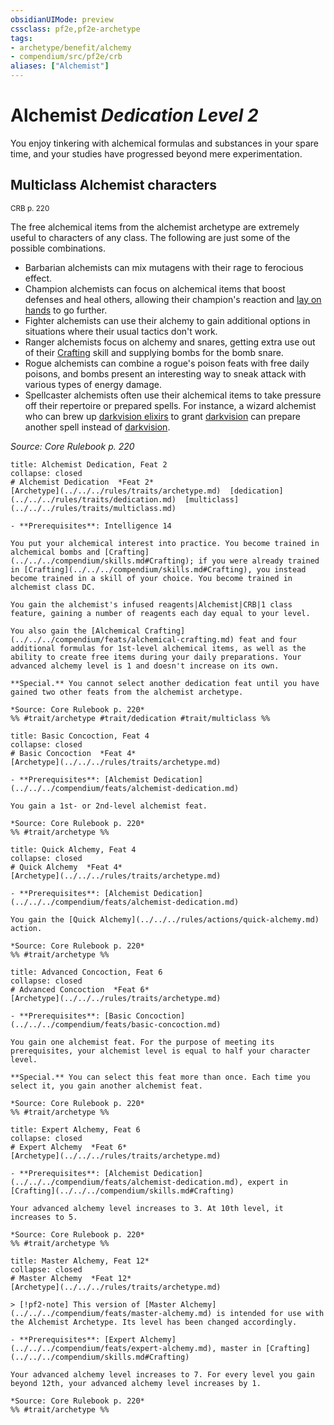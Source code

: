 ```yaml
---
obsidianUIMode: preview
cssclass: pf2e,pf2e-archetype
tags:
- archetype/benefit/alchemy
- compendium/src/pf2e/crb
aliases: ["Alchemist"]
---
```

# Alchemist *Dedication Level 2*  

You enjoy tinkering with alchemical formulas and substances in your spare time, and your studies have progressed beyond mere experimentation.

## Multiclass Alchemist characters
<sup>CRB p. 220</sup>

The free alchemical items from the alchemist archetype are extremely useful to characters of any class. The following are just some of the possible combinations.

- Barbarian alchemists can mix mutagens with their rage to ferocious effect.
- Champion alchemists can focus on alchemical items that boost defenses and heal others, allowing their champion's reaction and [lay on hands](../../spells/lay-on-hands.md) to go further.
- Fighter alchemists can use their alchemy to gain additional options in situations where their usual tactics don't work.
- Ranger alchemists focus on alchemy and snares, getting extra use out of their [Crafting](../../skills.md#Crafting) skill and supplying bombs for the bomb snare.
- Rogue alchemists can combine a rogue's poison feats with free daily poisons, and bombs present an interesting way to sneak attack with various types of energy damage.
- Spellcaster alchemists often use their alchemical items to take pressure off their repertoire or prepared spells. For instance, a wizard alchemist who can brew up [darkvision elixirs](../../equipment/items/darkvision-elixir.md) to grant [darkvision](../../../Rules/abilities/darkvision.md) can prepare another spell instead of [darkvision](../../spells/darkvision.md).

*Source: Core Rulebook p. 220*

```ad-embed-feat
title: Alchemist Dedication, Feat 2
collapse: closed
# Alchemist Dedication  *Feat 2*  
[Archetype](../../../rules/traits/archetype.md)  [dedication](../../../rules/traits/dedication.md)  [multiclass](../../../rules/traits/multiclass.md)  

- **Prerequisites**: Intelligence 14

You put your alchemical interest into practice. You become trained in alchemical bombs and [Crafting](../../../compendium/skills.md#Crafting); if you were already trained in [Crafting](../../../compendium/skills.md#Crafting), you instead become trained in a skill of your choice. You become trained in alchemist class DC.

You gain the alchemist's infused reagents|Alchemist|CRB|1 class feature, gaining a number of reagents each day equal to your level.

You also gain the [Alchemical Crafting](../../../compendium/feats/alchemical-crafting.md) feat and four additional formulas for 1st-level alchemical items, as well as the ability to create free items during your daily preparations. Your advanced alchemy level is 1 and doesn't increase on its own.

**Special.** You cannot select another dedication feat until you have gained two other feats from the alchemist archetype.

*Source: Core Rulebook p. 220*  
%% #trait/archetype #trait/dedication #trait/multiclass %%
```  

```ad-embed-feat
title: Basic Concoction, Feat 4
collapse: closed
# Basic Concoction  *Feat 4*  
[Archetype](../../../rules/traits/archetype.md)  

- **Prerequisites**: [Alchemist Dedication](../../../compendium/feats/alchemist-dedication.md)

You gain a 1st- or 2nd-level alchemist feat.

*Source: Core Rulebook p. 220*  
%% #trait/archetype %%
```  

```ad-embed-feat
title: Quick Alchemy, Feat 4
collapse: closed
# Quick Alchemy  *Feat 4*  
[Archetype](../../../rules/traits/archetype.md)  

- **Prerequisites**: [Alchemist Dedication](../../../compendium/feats/alchemist-dedication.md)

You gain the [Quick Alchemy](../../../rules/actions/quick-alchemy.md) action.

*Source: Core Rulebook p. 220*  
%% #trait/archetype %%
```  

```ad-embed-feat
title: Advanced Concoction, Feat 6
collapse: closed
# Advanced Concoction  *Feat 6*  
[Archetype](../../../rules/traits/archetype.md)  

- **Prerequisites**: [Basic Concoction](../../../compendium/feats/basic-concoction.md)

You gain one alchemist feat. For the purpose of meeting its prerequisites, your alchemist level is equal to half your character level.

**Special.** You can select this feat more than once. Each time you select it, you gain another alchemist feat.

*Source: Core Rulebook p. 220*  
%% #trait/archetype %%
```  

```ad-embed-feat
title: Expert Alchemy, Feat 6
collapse: closed
# Expert Alchemy  *Feat 6*  
[Archetype](../../../rules/traits/archetype.md)  

- **Prerequisites**: [Alchemist Dedication](../../../compendium/feats/alchemist-dedication.md), expert in [Crafting](../../../compendium/skills.md#Crafting)

Your advanced alchemy level increases to 3. At 10th level, it increases to 5.

*Source: Core Rulebook p. 220*  
%% #trait/archetype %%
```  

```ad-embed-feat
title: Master Alchemy, Feat 12*
collapse: closed
# Master Alchemy  *Feat 12*  
[Archetype](../../../rules/traits/archetype.md)  

> [!pf2-note] This version of [Master Alchemy](../../../compendium/feats/master-alchemy.md) is intended for use with the Alchemist Archetype. Its level has been changed accordingly.

- **Prerequisites**: [Expert Alchemy](../../../compendium/feats/expert-alchemy.md), master in [Crafting](../../../compendium/skills.md#Crafting)

Your advanced alchemy level increases to 7. For every level you gain beyond 12th, your advanced alchemy level increases by 1.

*Source: Core Rulebook p. 220*  
%% #trait/archetype %%
```
